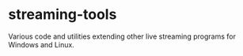 # streaming-tools
Various code and utilities extending other live streaming programs for Windows and Linux.
